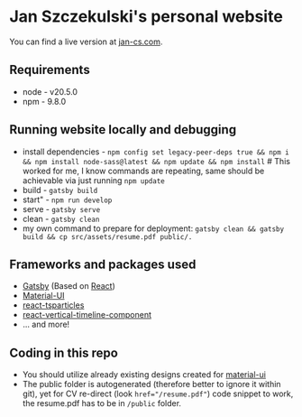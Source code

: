 # Jan Szczekulski's personal website
You can find a live version at [jan-cs.com](http://jan-cs.com/).


## Requirements
* node - v20.5.0
* npm - 9.8.0

## Running website locally and debugging
* install dependencies - `npm config set legacy-peer-deps true && npm i && npm install node-sass@latest && npm update && npm install` # This worked for me, I know commands are repeating, same should be achievable via just running `npm update`
* build - `gatsby build`
* start" - `npm run develop`
* serve - `gatsby serve`
* clean - `gatsby clean`
* my own command to prepare for deployment: `gatsby clean && gatsby build && cp src/assets/resume.pdf public/.`

## Frameworks and packages used
- [Gatsby](https://www.gatsbyjs.com/) (Based on [React](https://reactjs.org/))
- [Material-UI](https://material-ui.com/)
- [react-tsparticles](https://github.com/matteobruni/tsparticles)
- [react-vertical-timeline-component](https://github.com/stephane-monnot/react-vertical-timeline)
- ... and more!

## Coding in this repo
* You should utilize already existing designs created for [material-ui](https://mui.com/material-ui/icons/)
* The public folder is autogenerated (therefore better to ignore it within git), yet for CV re-direct (look `href="/resume.pdf"`) code snippet to work, the resume.pdf has to be in `/public` folder.